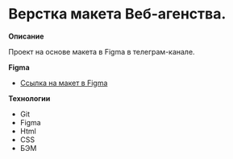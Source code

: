 # Верстка макета Веб-агенства.

**Описание**

Проект на основе макета в Figma в телеграм-канале.

**Figma**

* [Ссылка на макет в Figma](https://www.figma.com/file/BQegpE5smpBbTATjsbxAOE/Untitled?node-id=0%3A1)

**Технологии**

- Git
- Figma
- Html
- CSS
- БЭМ
